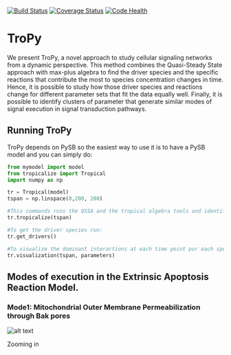 [![Build Status](https://travis-ci.org/LoLab-VU/tropical.svg?branch=master)](https://travis-ci.org/LoLab-VU/tropical)
[![Coverage Status](https://coveralls.io/repos/github/LoLab-VU/tropical/badge.svg?branch=master)](https://coveralls.io/github/LoLab-VU/tropical?branch=master)
[![Code Health](https://landscape.io/github/LoLab-VU/tropical/master/landscape.svg?style=flat)](https://landscape.io/github/LoLab-VU/tropical/master)

# TroPy

We present TroPy, a novel approach to study cellular signaling networks from a dynamic perspective. This method combines the Quasi-Steady State approach with max-plus algebra to find the driver species and the specific reactions that contribute the most to species concentration changes in time. Hence, it is possible to study how those driver species and reactions change for different parameter sets that fit the data equally well. Finally, it is possible to identify clusters of parameter that generate similar modes of signal execution in signal transduction pathways.

## Running TroPy

TroPy depends on PySB so the easiest  way to use it is to have a PySB model and you can simply do:
```python
from mymodel import model
from tropicalize import Tropical
import numpy as np

tr = Tropical(model)
tspan = np.linspace(0,200, 200)

#This commands runs the QSSA and the tropical algebra tools and identify the drivers and passenger species
tr.tropicalize(tspan)

#To get the driver species run:
tr.get_drivers()

#To visualize the dominant interactions at each time point por each species run:
tr.visualization(tspan, parameters)
```
## Modes of execution in the Extrinsic Apoptosis Reaction Model.
### Mode1: Mitochondrial Outer Membrane Permeabilization through Bak pores

![alt text](https://github.com/LoLab-VU/tropical/blob/master/visualization/examples/Results_EARM/file408_bak.png)

Zooming in
